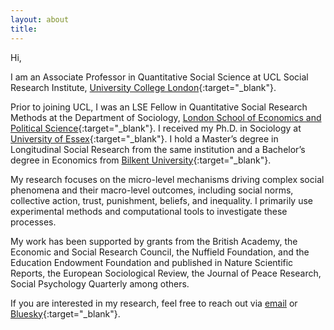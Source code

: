 ```yaml
---
layout: about
title: 
---
```


Hi,

I am an Associate Professor in Quantitative Social Science at UCL Social Research Institute, [University College London](https://www.ucl.ac.uk/){:target="_blank"}. 

Prior to joining UCL, I was an LSE Fellow in Quantitative Social Research Methods at the Department of Sociology, [London School of Economics and Political Science](https://www.lse.ac.uk/sociology){:target="_blank"}. I received my Ph.D. in Sociology at [University of Essex](https://www.essex.ac.uk/departments/sociology){:target="_blank"}. I hold a Master’s degree in Longitudinal Social Research from the same institution and a Bachelor’s degree in Economics from [Bilkent University](http://econ.bilkent.edu.tr/){:target="_blank"}. 

My research focuses on the micro-level mechanisms driving complex social phenomena and their macro-level outcomes, including social norms, collective action, trust, punishment, beliefs, and inequality. I primarily use experimental methods and computational tools to investigate these processes. 

My work has been supported by grants from the British Academy, the Economic and Social Research Council, the Nuffield Foundation, and the Education Endowment Foundation and published in Nature Scientific Reports, the European Sociological Review, the Journal of Peace Research, Social Psychology Quarterly among others. 

If you are interested in my research, feel free to reach out via [email](mailto:b.sonmez@ucl.ac.uk) or [Bluesky](https://bsky.app/profile/buraksonmez.bsky.social){:target="_blank"}.

